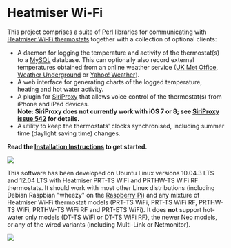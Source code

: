 # Heatmiser Wi-Fi #

This project comprises a suite of [Perl](http://www.perl.org/) libraries for communicating with [Heatmiser Wi-Fi thermostats](http://www.heatmiser.co.uk/web/index.php/wifi-thermostats) together with a collection of optional clients:
* A daemon for logging the temperature and activity of the thermostat(s) to a [MySQL](http://dev.mysql.com/) database. This can optionally also record external temperatures obtained from an online weather service ([UK Met Office](http://www.metoffice.gov.uk/datapoint), [Weather Underground](http://www.wunderground.com/weather/api) or [Yahoo! Weather](http://developer.yahoo.com/weather)).
* A web interface for generating charts of the logged temperature, heating and hot water activity.
* A plugin for [SiriProxy](https://github.com/plamoni/SiriProxy) that allows voice control of the thermostat(s) from iPhone and iPad devices.<br>**Note: SiriProxy does not currently work with iOS 7 or 8; see [SiriProxy issue 542](https://github.com/plamoni/SiriProxy/issues/542) for details.**
* A utility to keep the thermostats' clocks synchronised, including summer time (daylight saving time) changes.

**Read the [Installation Instructions](https://github.com/thoukydides/heatmiser-wifi/wiki/Installation) to get started.**

![](https://raw.githubusercontent.com/wiki/thoukydides/heatmiser-wifi/architecture.png) 

This software has been developed on Ubuntu Linux versions 10.04.3 LTS and 12.04 LTS with Heatmiser PRT-TS WiFi and PRTHW-TS WiFi RF thermostats. It should work with most other Linux distributions (including Debian Raspbian "wheezy" on the [Raspberry Pi](http://www.raspberrypi.org/)) and any mixture of Heatmiser Wi-Fi thermostat models (PRT-TS WiFi, PRT-TS WiFi RF, PRTHW-TS WiFi, PRTHW-TS WiFi RF and PRT-ETS WiFi). It does **not** support hot-water only models (DT-TS WiFi or DT-TS WiFi RF), the newer Neo models, or any of the wired variants (including Multi-Link or Netmonitor).

![](https://raw.githubusercontent.com/wiki/thoukydides/heatmiser-wifi/chart-ipad-with-siri.png)
